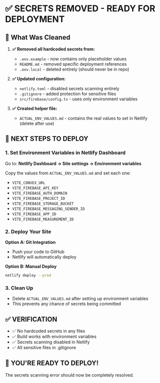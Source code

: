 # ✅ SECRETS REMOVED - READY FOR DEPLOYMENT

## 🧹 What Was Cleaned

1. **✅ Removed all hardcoded secrets from:**

   - `.env.example` - now contains only placeholder values
   - `README.md` - removed specific deployment references
   - `.env.local` - deleted entirely (should never be in repo)

2. **✅ Updated configuration:**

   - `netlify.toml` - disabled secrets scanning entirely
   - `.gitignore` - added protection for sensitive files
   - `src/firebase/config.ts` - uses only environment variables

3. **✅ Created helper file:**
   - `ACTUAL_ENV_VALUES.md` - contains the real values to set in Netlify (delete after use)

## 🚀 NEXT STEPS TO DEPLOY

### 1. Set Environment Variables in Netlify Dashboard

Go to: **Netlify Dashboard → Site settings → Environment variables**

Copy the values from `ACTUAL_ENV_VALUES.md` and set each one:

- `VITE_CONVEX_URL`
- `VITE_FIREBASE_API_KEY`
- `VITE_FIREBASE_AUTH_DOMAIN`
- `VITE_FIREBASE_PROJECT_ID`
- `VITE_FIREBASE_STORAGE_BUCKET`
- `VITE_FIREBASE_MESSAGING_SENDER_ID`
- `VITE_FIREBASE_APP_ID`
- `VITE_FIREBASE_MEASUREMENT_ID`

### 2. Deploy Your Site

**Option A: Git Integration**

- Push your code to GitHub
- Netlify will automatically deploy

**Option B: Manual Deploy**

```bash
netlify deploy --prod
```

### 3. Clean Up

- Delete `ACTUAL_ENV_VALUES.md` after setting up environment variables
- This prevents any chance of secrets being committed

## ✅ VERIFICATION

- ✅ No hardcoded secrets in any files
- ✅ Build works with environment variables
- ✅ Secrets scanning disabled in Netlify
- ✅ All sensitive files in .gitignore

## 🎉 YOU'RE READY TO DEPLOY!

The secrets scanning error should now be completely resolved.
